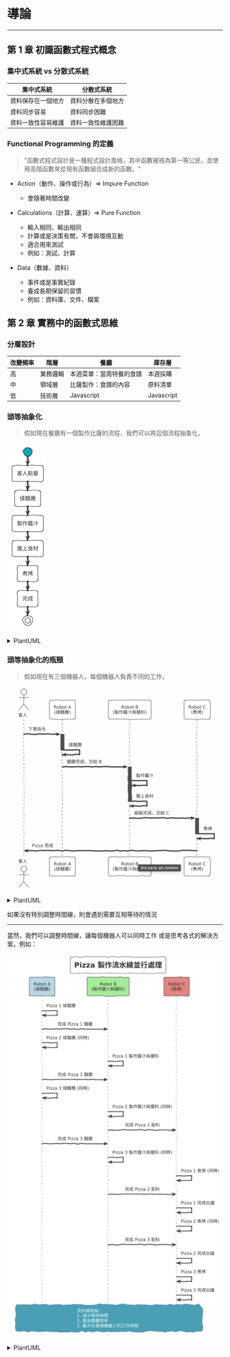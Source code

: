 # 導論

---

## 第 1 章 初識函數式程式概念

### 集中式系統 vs 分散式系統

| 集中式系統         | 分散式系統         |
| ------------------ | ------------------ |
| 資料保存在一個地方 | 資料分散在多個地方 |
| 資料同步容易       | 資料同步困難       |
| 資料一致性容易維護 | 資料一致性維護困難 |

### Functional Programming 的定義

> "函數式程式設計是一種程式設計風格，其中函數被視為第一等公民，並使用高階函數來從現有函數組合成新的函數。"

- Action（動作、操作或行為）=> Impure Function

  - 會隨著時間改變

- Calculations（計算、運算）=> Pure Function

  - 輸入相同、輸出相同
  - 計算或是決策有關，不會與環境互動
  - 適合用來測試
  - 例如：測試、計算

- Data（數據、資料）
  - 事件或是事實紀錄
  - 養成長期保留的習慣
  - 例如：資料庫、文件、檔案

## 第 2 章 實務中的函數式思維

### 分層設計

| 改變頻率 | 階層     | 餐廳                     | 庫存層     |
| -------- | -------- | ------------------------ | ---------- |
| 高       | 業務邏輯 | 本週菜單：當周特餐的食譜 | 本週採購   |
| 中       | 領域層   | 比薩製作：食譜的內容     | 原料清單   |
| 低       | 技術層   | Javascript               | Javascript |

### 頭等抽象化

> 假如現在餐廳有一個製作比薩的流程，我們可以將這個流程抽象化，

![Diagram](./pic-0.png)

<details>
<summary>PlantUML</summary>

```
@startuml
start

:客人點餐;
:揉麵團;
:製作醬汁;
:擺上食材;
:煮烤;
:完成;

stop
@enduml

```

</details>

### 頭等抽象化的瓶頸

> 假如現在有三個機器人，每個機器人負責不同的工作，

![Diagram](./pic-1.png)

<details>
<summary>PlantUML</summary>

```
@startuml
!theme sketchy-outline
actor 客人
participant "Robot A\n(揉麵團)" as A
participant "Robot B\n(製作醬汁與擺料)" as B
participant "Robot C\n(煮烤)" as C

客人 -> A : 下單指令
activate A
A -> A : 揉麵團
deactivate A

A -> B : 麵團完成，交給 B
activate B
B -> B : 製作醬汁
B -> B : 擺上食材
deactivate B

B -> C : 組裝完成，交給 C
activate C
C -> C : 煮烤
deactivate C

C -> 客人 : Pizza 完成
@enduml
```

</details>

如果沒有特別調整時間線，則會遇到需要互相等待的情況

---

當然，我們可以調整時間線，讓每個機器人可以同時工作
或是思考各式的解決方案，例如：

![Diagram](./pic-2.png)

<details>
<summary>PlantUML</summary>

```
@startuml
hide footbox
skinparam sequenceMessageAlign center
skinparam sequenceArrowThickness 2
skinparam sequenceArrowColor #333333
skinparam sequenceGroupBackgroundColor #F8F8F8
skinparam sequenceGroupBorderColor #CCCCCC
skinparam sequenceLifeLineBorderColor #999999

title Pizza 製作流水線並行處理

participant "Robot A\n(揉麵團)" as A #LightBlue
participant "Robot B\n(製作醬汁與擺料)" as B #LightGreen
participant "Robot C\n(煮烤)" as C #LightCoral

' Pizza 1 製作流程
A -> A: Pizza 1 揉麵團
A -> B: 完成 Pizza 1 麵團

' Pizza 2 製作流程，Robot A 可以立即開始下一份
A -> A: Pizza 2 揉麵團 (同時)
B -> B: Pizza 1 製作醬汁與擺料
A -> B: 完成 Pizza 2 麵團

' Pizza 3 製作流程，繼續並行
A -> A: Pizza 3 揉麵團 (同時)
B -> B: Pizza 2 製作醬汁與擺料 (同時)
B -> C: 完成 Pizza 1 配料

' 繼續流水線
A -> B: 完成 Pizza 3 麵團
B -> B: Pizza 3 製作醬汁與擺料 (同時)
C -> C: Pizza 1 煮烤 (同時)
B -> C: 完成 Pizza 2 配料

' 最後階段
C -> C: Pizza 1 完成出爐
C -> C: Pizza 2 煮烤 (同時)
B -> C: 完成 Pizza 3 配料

C -> C: Pizza 2 完成出爐
C -> C: Pizza 3 煮烤

C -> C: Pizza 3 完成出爐

note over A, C
  流水線效益：
  1. 減少等待時間
  2. 提高整體效率
  3. 最大化每個機器人的工作時間
end note

@enduml
```

</details>
